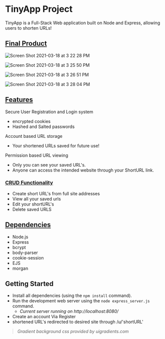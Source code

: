 # TinyApp Project

TinyApp is a Full-Stack Web application built on Node and Express, allowing users to shorten URLs!

## <ins>Final Product</ins>
![Screen Shot 2021-03-18 at 3 22 28 PM](https://user-images.githubusercontent.com/52307383/111699471-cbc39400-87fd-11eb-9ec5-64f74f2877ee.png)

![Screen Shot 2021-03-18 at 3 25 50 PM](https://user-images.githubusercontent.com/52307383/111699857-44c2eb80-87fe-11eb-82ea-441bc42da220.png)

![Screen Shot 2021-03-18 at 3 26 51 PM](https://user-images.githubusercontent.com/52307383/111699948-62905080-87fe-11eb-8c19-afd1f8b04542.png)

![Screen Shot 2021-03-18 at 3 28 04 PM](https://user-images.githubusercontent.com/52307383/111700107-8f446800-87fe-11eb-92d5-aadbd0cd81ea.png)



## <ins>Features</ins>
 Secure User Registration and Login system
  * encrypted cookies
  * Hashed and Salted passwords

 Account based URL storage
  * Your shortened URLs saved for future use!

Permission based URL viewing
  * Only you can see your saved URL's.
  * Anyone can access the intended website through your ShortURL link.


### <ins>CRUD Functionality</ins>
* Create short URL's from full site addresses
* View all your saved urls
* Edit your shortURL's
* Delete saved URLS



## <ins>Dependencies</ins> 

- Node.js
- Express
- bcrypt
- body-parser
- cookie-session
- EJS
- morgan

## Getting Started

- Install all dependencies (using the `npm install` command).
- Run the development web server using the `node express_server.js` command.
  * *Current server running on http://localhost:8080/*
- Create an account Via Register
- shortened URL's redirected to desired site through /u/'shortURL'


> *Gradient background css provided by uigradients.com*